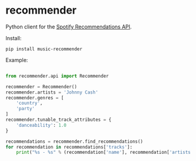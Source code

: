 # recommender

Python client for the [Spotify Recommendations API](https://developer.spotify.com/documentation/web-api/reference/browse/get-recommendations/). 

Install:

```
pip install music-recommender
```

Example:

``` python

from recommender.api import Recommender

recommender = Recommender()
recommender.artists = 'Johnny Cash'
recommender.genres = [
    'country',
    'party'
]
recommender.tunable_track_attributes = {
    'danceability': 1.0
}

recommendations = recommender.find_recommendations()
for recommendation in recommendations['tracks']:
    print("%s - %s" % (recommendation['name'], recommendation['artists'][0]['name']))

```
